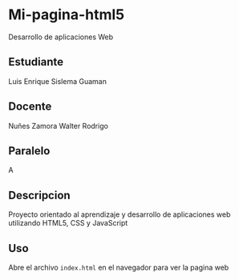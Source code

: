 # Mi-pagina-html5
Desarrollo de aplicaciones Web
## Estudiante
Luis Enrique Sislema Guaman
## Docente
Nuñes Zamora Walter Rodrigo
## Paralelo
A
## Descripcion 
Proyecto orientado al aprendizaje y desarrollo de aplicaciones web utilizando HTML5, CSS y JavaScript
## Uso
Abre el archivo `index.html` en el navegador para ver la pagina web

